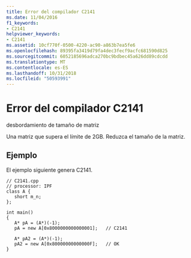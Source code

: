 ```yaml
---
title: Error del compilador C2141
ms.date: 11/04/2016
f1_keywords:
- C2141
helpviewer_keywords:
- C2141
ms.assetid: 10cf770f-0500-4220-ac90-a863b7ea5fe6
ms.openlocfilehash: 89395fa3419d79fa4dec3fecf9acfc681590d825
ms.sourcegitcommit: 6052185696adca270bc9bdbec45a626dd89cdcdd
ms.translationtype: MT
ms.contentlocale: es-ES
ms.lasthandoff: 10/31/2018
ms.locfileid: "50593991"
---
```

# <a name="compiler-error-c2141"></a>Error del compilador C2141

desbordamiento de tamaño de matriz

Una matriz que supera el límite de 2GB. Reduzca el tamaño de la matriz.

## <a name="example"></a>Ejemplo

El ejemplo siguiente genera C2141.

```
// C2141.cpp
// processor: IPF
class A {
   short m_n;
};

int main()
{
   A* pA = (A*)(-1);
   pA = new A[0x8000000000000001];   // C2141

   A* pA2 = (A*)(-1);
   pA2 = new A[0x80000000000000F];   // OK
}
```